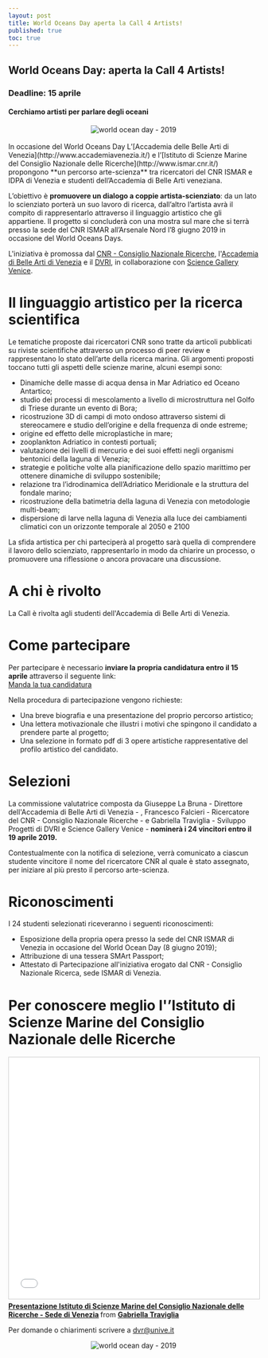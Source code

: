 ```yaml
---
layout: post
title: World Oceans Day aperta la Call 4 Artists!
published: true
toc: true
---
```

## World Oceans Day: aperta la Call 4 Artists!
### Deadline: 15 aprile
#### Cerchiamo artisti per parlare degli oceani
<div style="text-align:center">
  <img src="{{ site.baseurl }}/assets/posts/wod.png" alt="world ocean day - 2019" />
</div>
<br>
In occasione del World Oceans Day L’[Accademia delle Belle Arti di Venezia](http://www.accademiavenezia.it/) e l’[Istituto di Scienze Marine del Consiglio Nazionale delle Ricerche](http://www.ismar.cnr.it/) propongono  **un percorso arte-scienza** tra ricercatori del CNR ISMAR e IDPA di Venezia e studenti dell’Accademia di Belle Arti veneziana.

L’obiettivo è **promuovere un dialogo a coppie artista-scienziato**: da un lato lo scienziato porterà un suo lavoro di ricerca, dall’altro l’artista avrà il compito di rappresentarlo attraverso il linguaggio artistico che gli appartiene.  Il progetto si concluderà con una mostra sul mare che si terrà presso la sede del CNR ISMAR all’Arsenale Nord l’8 giugno 2019 in occasione del World Oceans Days.

L'iniziativa è promossa dal [CNR - Consiglio Nazionale Ricerche](www.cnr.it), l'[Accademia di Belle Arti di Venezia](http://www.accademiavenezia.it/) e il [DVRI](distrettovenezianoricerca.it), in collaborazione con [Science Gallery Venice](venice.sciencegallery.com).

# Il linguaggio artistico per la ricerca scientifica

Le tematiche proposte dai ricercatori CNR sono tratte da articoli pubblicati su riviste scientifiche attraverso un processo di peer review e rappresentano lo stato dell’arte della ricerca marina. Gli argomenti proposti toccano tutti gli aspetti delle scienze marine, alcuni esempi sono:

- Dinamiche delle masse di acqua densa in Mar Adriatico ed Oceano Antartico;
- studio dei processi di mescolamento a livello di microstruttura nel Golfo di Triese durante un evento di Bora;
- ricostruzione 3D di campi di moto ondoso attraverso sistemi di stereocamere e studio dell’origine e della frequenza   di onde estreme;
- origine ed effetto delle microplastiche in mare;
- zooplankton Adriatico in contesti portuali;
- valutazione dei livelli di mercurio e dei suoi effetti negli organismi bentonici della laguna di Venezia;
- strategie e politiche volte alla pianificazione dello spazio marittimo per ottenere dinamiche di sviluppo sostenibile;
- relazione tra l’idrodinamica dell’Adriatico Meridionale e la struttura del fondale marino;
- ricostruzione della batimetria della laguna di Venezia con metodologie multi-beam;
- dispersione di larve nella laguna di Venezia alla luce dei cambiamenti climatici con un orizzonte temporale al 2050 e 2100

La sfida artistica per chi parteciperà al progetto sarà quella di comprendere il lavoro dello scienziato, rappresentarlo in modo da chiarire un processo, o promuovere una riflessione o ancora provacare una discussione.

# A chi è rivolto
La Call è rivolta agli studenti dell'Accademia di Belle Arti di Venezia.

# Come partecipare
Per partecipare è necessario **inviare la propria candidatura entro il 15 aprile** attraverso il seguente link:
<br>
<a class="link button" href="https://docs.google.com/forms/d/e/1FAIpQLSdJy_XHDl67S1g2qhytP9PsqvGDxtUt4OMlD3RWm9gnjhsO5A/viewform?vc=0&c=0&w=1">Manda la tua candidatura</a>

Nella procedura di partecipazione vengono richieste:
- Una breve biografia e una presentazione del proprio percorso artistico;
- Una lettera motivazionale che illustri i motivi che spingono il candidato a prendere parte al progetto;
- Una selezione in formato pdf di 3 opere artistiche rappresentative del profilo artistico del candidato.

# Selezioni
La commissione valutatrice composta da Giuseppe La Bruna - Direttore dell'Accademia di Belle Arti di Venezia - , Francesco Falcieri - Ricercatore del CNR - Consiglio Nazionale Ricerche - e Gabriella Traviglia - Sviluppo Progetti di DVRI e Science Gallery Venice - **nominerà i 24 vincitori entro il 19 aprile 2019.**

Contestualmente con la notifica di selezione, verrà comunicato a ciascun studente vincitore il nome del ricercatore CNR al quale è stato assegnato, per iniziare al più presto il percorso arte-scienza.

# Riconoscimenti
I 24 studenti selezionati riceveranno i seguenti riconoscimenti:
- Esposizione della propria opera presso la sede del CNR ISMAR di Venezia in occasione del World Ocean Day (8 giugno 2019);
- Attribuzione di una tessera SMArt Passport;
- Attestato di Partecipazione all'iniziativa erogato dal CNR - Consiglio Nazionale Ricerca, sede ISMAR di Venezia.

# Per conoscere meglio l'’Istituto di Scienze Marine del Consiglio Nazionale delle Ricerche

<iframe src="//www.slideshare.net/slideshow/embed_code/key/KqkVF9azW28jmH" width="595" height="485" frameborder="0" marginwidth="0" marginheight="0" scrolling="no" style="border:1px solid #CCC; border-width:1px; margin-bottom:5px; max-width: 100%;" allowfullscreen> </iframe> <div style="margin-bottom:5px"> <strong> <a href="//www.slideshare.net/GabrielleTraviglia/presentazione-istituto-di-scienze-marine-del-consiglio-nazionale-delle-ricerche-sede-di-venezia" title="Presentazione Istituto di Scienze Marine del Consiglio Nazionale delle Ricerche - Sede di Venezia" target="blank"> Presentazione Istituto di Scienze Marine del Consiglio Nazionale delle Ricerche - Sede di Venezia</a> </strong> from <strong><a href="//www.slideshare.net/GabrielleTraviglia" target="blank">Gabriella Traviglia</a></strong> </div>

Per domande o chiarimenti scrivere a dvr@unive.it

<div style="text-align:center">
  <img src="{{ site.baseurl }}/assets/posts/2019_loghi_wod.png" alt="world ocean day - 2019" />
</div>
